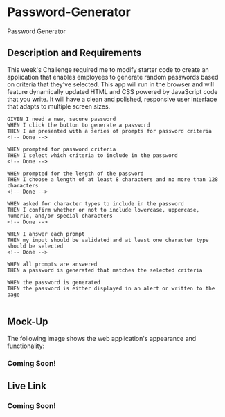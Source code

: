 # Password-Generator
Password Generator

## Description and Requirements

This week's Challenge required me to modify starter code to create an application that enables employees to generate random passwords based on criteria that they’ve selected. This app will run in the browser and will feature dynamically updated HTML and CSS powered by JavaScript code that you write. It will have a clean and polished, responsive user interface that adapts to multiple screen sizes.

```
GIVEN I need a new, secure password
WHEN I click the button to generate a password
THEN I am presented with a series of prompts for password criteria
<!-- Done -->

WHEN prompted for password criteria
THEN I select which criteria to include in the password
<!-- Done -->

WHEN prompted for the length of the password
THEN I choose a length of at least 8 characters and no more than 128 characters
<!-- Done -->

WHEN asked for character types to include in the password
THEN I confirm whether or not to include lowercase, uppercase, numeric, and/or special characters
<!-- Done -->

WHEN I answer each prompt
THEN my input should be validated and at least one character type should be selected
<!-- Done -->

WHEN all prompts are answered
THEN a password is generated that matches the selected criteria

WHEN the password is generated
THEN the password is either displayed in an alert or written to the page


```

## Mock-Up

The following image shows the web application's appearance and functionality:

### Coming Soon!

## Live Link

### Coming Soon!
